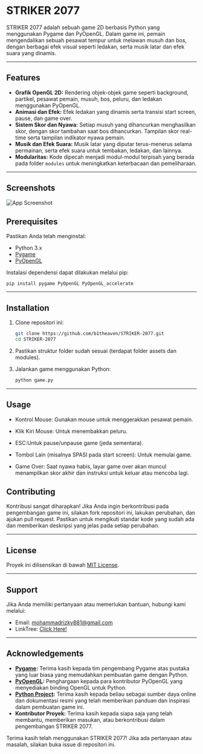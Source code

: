 # STRIKER 2077

STRIKER 2077 adalah sebuah game 2D berbasis Python yang menggunakan Pygame dan PyOpenGL. Dalam game ini, pemain mengendalikan sebuah pesawat tempur untuk melawan musuh dan bos, dengan berbagai efek visual seperti ledakan, serta musik latar dan efek suara yang dinamis.

---

## Features

- **Grafik OpenGL 2D:** Rendering objek-objek game seperti background, partikel, pesawat pemain, musuh, bos, peluru, dan ledakan menggunakan PyOpenGL.
- **Animasi dan Efek:** Efek ledakan yang dinamis serta transisi start screen, pause, dan game over.
- **Sistem Skor dan Nyawa:** Setiap musuh yang dihancurkan menghasilkan skor, dengan skor tambahan saat bos dihancurkan. Tampilan skor real-time serta tampilan indikator nyawa pemain.
- **Musik dan Efek Suara:** Musik latar yang diputar terus-menerus selama permainan, serta efek suara untuk tembakan, ledakan, dan lainnya.
- **Modularitas:** Kode dipecah menjadi modul-modul terpisah yang berada pada folder `modules` untuk meningkatkan keterbacaan dan pemeliharaan.

---

## Screenshots

![App Screenshot](https://i.imghippo.com/files/kTFo6668Mi.png)

## Prerequisites

Pastikan Anda telah menginstal:

- Python 3.x
- [Pygame](https://www.pygame.org/news)
- [PyOpenGL](http://pyopengl.sourceforge.net/)

Instalasi dependensi dapat dilakukan melalui pip:

    pip install pygame PyOpenGL PyOpenGL_accelerate

---

## Installation

1. Clone repositori ini:

   ```bash
   git clone https://github.com/b1theaven/STRIKER-2077.git
   cd STRIKER-2077

   ```

2. Pastikan struktur folder sudah sesuai (terdapat folder assets dan modules).

3. Jalankan game menggunakan Python:

   ```bash
   python game.py
   ```

---

## Usage

- Kontrol Mouse: Gunakan mouse untuk menggerakkan pesawat pemain.

- Klik Kiri Mouse: Untuk menembakkan peluru.

- ESC:Untuk pause/unpause game (jeda sementara).

- Tombol Lain (misalnya SPASI pada start screen): Untuk memulai game.

- Game Over: Saat nyawa habis, layar game over akan muncul menampilkan skor akhir dan instruksi untuk keluar atau mencoba lagi.

## Contributing

Kontribusi sangat diharapkan! Jika Anda ingin berkontribusi pada pengembangan game ini, silakan fork repositori ini, lakukan perubahan, dan ajukan pull request. Pastikan untuk mengikuti standar kode yang sudah ada dan memberikan deskripsi yang jelas pada setiap perubahan.

---

## License

Proyek ini dilisensikan di bawah [MIT License](https://github.com/b1theaven/Striker-2077/blob/main/LICENSE).

---

## Support

Jika Anda memiliki pertanyaan atau memerlukan bantuan, hubungi kami melalui:

- Email: mohammadrizky881@gmail.com
- LinkTree: [Click Here!](https://linktr.ee/bitheaven)

---

## Acknowledgements

- **[Pygame](https://www.pygame.org/):** Terima kasih kepada tim pengembang Pygame atas pustaka yang luar biasa yang memudahkan pembuatan game dengan Python.
- **[PyOpenGL](http://pyopengl.sourceforge.net/):** Penghargaan kepada para kontributor PyOpenGL yang menyediakan binding OpenGL untuk Python.
- **[Python Project](https://www.youtube.com/@pythonproject940):** Terima kasih kepada beliau sebagai sumber daya online dan dokumentasi resmi yang telah memberikan panduan dan inspirasi dalam pembuatan game ini.
- **Kontributor Proyek:** Terima kasih kepada siapa saja yang telah membantu, memberikan masukan, atau berkontribusi dalam pengembangan STRIKER 2077.

Terima kasih telah menggunakan STRIKER 2077! Jika ada pertanyaan atau masalah, silakan buka issue di repositori ini.
